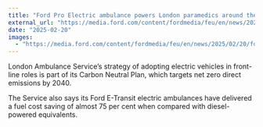 ```yaml
---
title: "Ford Pro Electric ambulance powers London paramedics around the clock"
external_url: "https://media.ford.com/content/fordmedia/feu/en/news/2025/02/20/ford-pro-electric-ambulance-powers-london-paramedics-around-the-.html"
date: "2025-02-20"
images:
  - "https://media.ford.com/content/fordmedia/feu/en/news/2025/02/20/ford-pro-electric-ambulance-powers-london-paramedics-around-the-/jcr:content/image.img.306.172.jpg/1740053355738.jpg"
---
```


London Ambulance Service’s strategy of adopting electric vehicles in front-line roles is part of its Carbon Neutral Plan, which targets net zero direct emissions by 2040.

The Service also says its Ford E-Transit electric ambulances have delivered a fuel cost saving of almost 75 per cent when compared with diesel-powered equivalents.